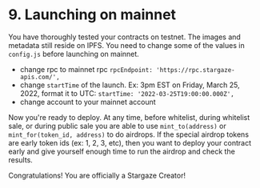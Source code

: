 # 9. Launching on mainnet

You have thoroughly tested your contracts on testnet. The images and metadata still reside on IPFS. You need to change some of the values in `config.js` before launching on mainnet.&#x20;

* change rpc to mainnet rpc `rpcEndpoint: 'https://rpc.stargaze-apis.com/',`
* change `startTime` of the launch. Ex: 3pm EST on Friday, March 25, 2022, format it to UTC: `startTime: '2022-03-25T19:00:00.000Z',`
* change account to your mainnet account

Now you're ready to deploy. At any time, before whitelist, during whitelist sale, or during public sale you are able to use `mint_to(address)` or `mint_for(token_id, address)` to do airdrops. If the special airdrop tokens are  early token ids (ex: 1, 2, 3, etc), then you want to deploy your contract early and give yourself enough time to run the airdrop and check the results.

Congratulations! You are officially a Stargaze Creator!
